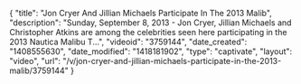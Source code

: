 {
    "title": "Jon Cryer And Jillian Michaels Participate In The 2013 Malib",
    "description": "Sunday, September 8, 2013 - Jon Cryer, Jillian Michaels and Christopher Atkins are among the celebrities seen here participating in the 2013 Nautica Malibu T...",
    "videoid": "3759144",
    "date_created": "1408555630",
    "date_modified": "1418181902",
    "type": "captivate",
    "layout": "video",
    "url": "\/v\/jon-cryer-and-jillian-michaels-participate-in-the-2013-malib\/3759144"
}